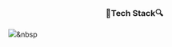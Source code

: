 <h3 align="center">🔎Tech Stack🔍</h3>

<img src="https://img.shields.io/badge/JavaScript-#f7df1e?style=flat-square&logo=simpleicons=JavaScript&logoColor=black"/></a>&nbsp
<!--
**godkor200/godkor200** is a ✨ _special_ ✨ repository because its `README.md` (this file) appears on your GitHub profile.

Here are some ideas to get you started:

- 🔭 I’m currently working on ...
- 🌱 I’m currently learning ...
- 👯 I’m looking to collaborate on ...
- 🤔 I’m looking for help with ...
- 💬 Ask me about ...
- 📫 How to reach me: ...
- 😄 Pronouns: ...
- ⚡ Fun fact: ...
-->
